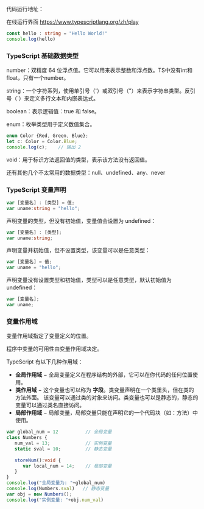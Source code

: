 代码运行地址：

在线运行界面 https://www.typescriptlang.org/zh/play

```typescript
const hello : string = "Hello World!"
console.log(hello)
```

### TypeScript 基础数据类型

number：双精度 64 位浮点值。它可以用来表示整数和浮点数。TS中没有int和float，只有一个number。

string：一个字符系列，使用单引号（'）或双引号（"）来表示字符串类型。反引号（`）来定义多行文本和内嵌表达式。

boolean：表示逻辑值：true 和 false。

enum：枚举类型用于定义数值集合。

```typescript
enum Color {Red, Green, Blue};
let c: Color = Color.Blue;
console.log(c);    // 输出 2
```

void：用于标识方法返回值的类型，表示该方法没有返回值。

还有其他几个不太常用的数据类型：null、undefined、any、never

### TypeScript 变量声明

```typescript
var [变量名] : [类型] = 值;
var uname:string = "hello";
```

声明变量的类型，但没有初始值，变量值会设置为 undefined：

```typescript
var [变量名] : [类型];
var uname:string;
```

声明变量并初始值，但不设置类型，该变量可以是任意类型：

```typescript
var [变量名] = 值;
var uname = "hello";
```

声明变量没有设置类型和初始值，类型可以是任意类型，默认初始值为 undefined：

```typescript
var [变量名];
var uname;
```

### 变量作用域

变量作用域指定了变量定义的位置。

程序中变量的可用性由变量作用域决定。

TypeScript 有以下几种作用域：

* **全局作用域** − 全局变量定义在程序结构的外部，它可以在你代码的任何位置使用。
* **类作用域** − 这个变量也可以称为 **字段**。类变量声明在一个类里头，但在类的方法外面。 该变量可以通过类的对象来访问。类变量也可以是静态的，静态的变量可以通过类名直接访问。
* **局部作用域** − 局部变量，局部变量只能在声明它的一个代码块（如：方法）中使用。

```typescript
var global_num = 12          // 全局变量
class Numbers { 
   num_val = 13;             // 实例变量
   static sval = 10;         // 静态变量
   
   storeNum():void { 
      var local_num = 14;    // 局部变量
   } 
} 
console.log("全局变量为: "+global_num)  
console.log(Numbers.sval)   // 静态变量
var obj = new Numbers(); 
console.log("实例变量: "+obj.num_val)